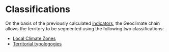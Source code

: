 # Classifications

On the basis of the previously calculated [indicators](../indicators/indicators.md), the Geoclimate chain allows the territory to be segmented using the following two classifications:

- [Local Climate Zones](./lcz.md)
- [Territorial typologogies](./territorial_typologies.md)